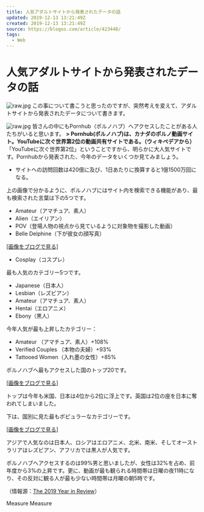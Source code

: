 ```yaml
---
title: 人気アダルトサイトから発表されたデータの話
updated: 2019-12-13 13:21:49Z
created: 2019-12-13 13:21:49Z
source: https://blogos.com/article/423448/
tags:
  - Web
---
```


# 人気アダルトサイトから発表されたデータの話

![raw.jpg](../_resources/raw-9.jpg)
この事について書こうと思ったのですが、突然考えを変えて、アダルトサイトから発表されたデータについて書きます。

![raw.jpg](../_resources/raw-8.jpg)
皆さんの中にもPornhub（ポルノハブ）へアクセスしたことがある人たちがいると思います。
**> Pornhub(ポルノハブ)は、カナダのポルノ動画サイト。YouTubeに次ぐ世界第2位の動画共有サイトである。（ウィキペデアから）**
「YouTubeに次ぐ世界第2位」ということですから、明らかに大人気サイトです。Pornhubから発表された、今年のデータをいくつか見てみましょう。

- サイトへの訪問回数は420億に及び、1日あたりに換算すると1億1500万回になる。

上の画像で分かるように、ポルノハブにはサイト内を検索できる機能があり、最も検索された言葉は下の5つです。

- Amateur（アマチュア、素人）
- Alien（エイリアン）
- POV（登場人物の視点から見ているように対象物を撮影した動画）
- Belle Delphine（下が彼女の顔写真）

[[画像をブログで見る]](https://kabukeizainani.blogspot.com/2019/12/blog-post_12.html)

- Cosplay（コスプレ）

最も人気のカテゴリー5つです。

- Japanese（日本人）
- Lesbian（レズビアン）
- Amateur（アマチュア、素人）
- Hentai（エロアニメ）
- Ebony（黒人）

今年人気が最も上昇したカテゴリー：

- Amateur （アマチュア、素人）+108%
- Verified Couples （本物の夫婦）+93%
- Tattooed Women（入れ墨の女性）+85%

ポルノハブへ最もアクセスした国のトップ20です。

[[画像をブログで見る]](https://kabukeizainani.blogspot.com/2019/12/blog-post_12.html)

トップは今年も米国、日本は4位から2位に浮上です。英国は2位の座を日本に奪われてしまいました。

下は、国別に見た最もポピュラーなカテゴリーです。

[[画像をブログで見る]](https://kabukeizainani.blogspot.com/2019/12/blog-post_12.html)

アジアで人気なのは日本人、ロシアはエロアニメ、北米、南米、そしてオーストラリアはレズビアン、アフリカでは黒人が人気です。

ポルノハブへアクセスするのは99%男と思いましたが、女性は32%を占め、前年度から3%の上昇です。更に、動画が最も観られる時間帯は日曜の夜11時になり、その反対に観る人が最も少ない時間帯は月曜の朝5時です。

（情報源：[The 2019 Year in Review](https://www.pornhub.com/insights/2019-year-in-review)）

Measure
Measure